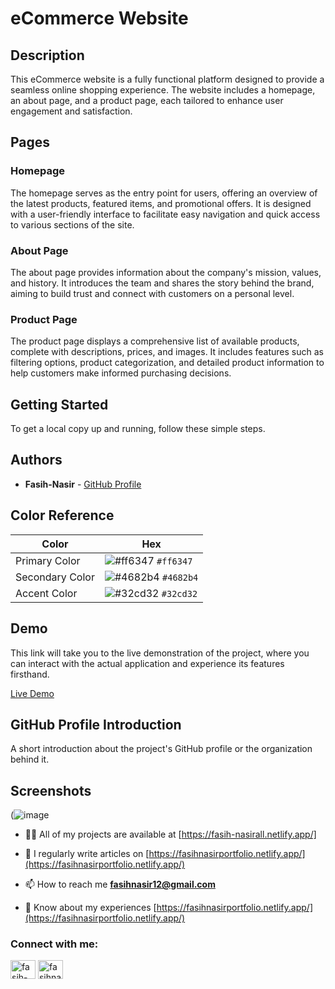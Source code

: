 # eCommerce Website

## Description

This eCommerce website is a fully functional platform designed to provide a seamless online shopping experience. The website includes a homepage, an about page, and a product page, each tailored to enhance user engagement and satisfaction.

## Pages

### Homepage

The homepage serves as the entry point for users, offering an overview of the latest products, featured items, and promotional offers. It is designed with a user-friendly interface to facilitate easy navigation and quick access to various sections of the site.

### About Page

The about page provides information about the company's mission, values, and history. It introduces the team and shares the story behind the brand, aiming to build trust and connect with customers on a personal level.

### Product Page

The product page displays a comprehensive list of available products, complete with descriptions, prices, and images. It includes features such as filtering options, product categorization, and detailed product information to help customers make informed purchasing decisions.

## Getting Started

To get a local copy up and running, follow these simple steps.

## Authors

- **Fasih-Nasir** - [GitHub Profile](https://github.com/Fasih-Nasir)



## Color Reference

| Color          | Hex          |
| -------------- | ------------ |
| Primary Color  | ![#ff6347](https://placehold.co/15x15/ff6347/ff6347.png) `#ff6347` |
| Secondary Color| ![#4682b4](https://placehold.co/15x15/4682b4/4682b4.png) `#4682b4` |
| Accent Color   | ![#32cd32](https://placehold.co/15x15/32cd32/32cd32.png) `#32cd32` |

## Demo

This link will take you to the live demonstration of the project, where you can interact with the actual application and experience its features firsthand.

[Live Demo](https://fasih-nasirjsproject23.netlify.app/)

## GitHub Profile Introduction

A short introduction about the project's GitHub profile or the organization behind it.


## Screenshots

(![image](https://github.com/Fasih-Nasir/jsproject23/assets/154458171/71d901b6-5144-413b-82f2-6591f76d45ab)
- 👨‍💻 All of my projects are available at [https://fasih-nasirall.netlify.app/]

- 📝 I regularly write articles on [https://fasihnasirportfolio.netlify.app/](https://fasihnasirportfolio.netlify.app/)

- 📫 How to reach me **fasihnasir12@gmail.com**

- 📄 Know about my experiences [https://fasihnasirportfolio.netlify.app/](https://fasihnasirportfolio.netlify.app/)

<h3 align="left">Connect with me:</h3>
<p align="left">
<a href="https://www.linkedin.com/in/fasih-nasir-830959252/" target="blank"><img align="center" src="https://raw.githubusercontent.com/rahuldkjain/github-profile-readme-generator/master/src/images/icons/Social/linked-in-alt.svg" alt="fasih-nasir" height="30" width="40" /></a>
<a href="https://www.facebook.com/profile.php?id=61550661127214&__cft__[0]=AZXhjvf3WTk2ymE3m0SfWANLefMQhtPC-dUiYAgllgPpEtD5IDZ-5olzVV_X2I3tHIC3_nPRlKFwAAzYgkH0Uz7Xm3TmGwHsUUWF9MGbo1D64JfpL6_NaA22nqgxLDE7tYGkUZwRaQItx4eQAW09B08CgUzgQrZm3-9_7N6fTTHocl3wb_4i1QsqIWlx-6nayx0&__tn__=-]C%2CP-R" target="blank"><img align="center" src="https://raw.githubusercontent.com/rahuldkjain/github-profile-readme-generator/master/src/images/icons/Social/facebook.svg" alt="fasihnasir" height="30" width="40" /></a>
</p>

